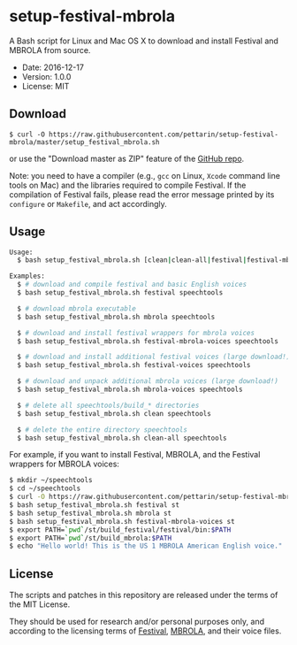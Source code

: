 # setup-festival-mbrola

A Bash script for Linux and Mac OS X to download and install Festival and MBROLA from source.

* Date: 2016-12-17
* Version: 1.0.0
* License: MIT


## Download

```
$ curl -O https://raw.githubusercontent.com/pettarin/setup-festival-mbrola/master/setup_festival_mbrola.sh
```

or use the "Download master as ZIP" feature of the
[GitHub repo](https://github.com/pettarin/setup-festival-mbrola/).

Note: you need to have a compiler
(e.g., ``gcc`` on Linux, ``Xcode`` command line tools on Mac)
and the libraries required to compile Festival.
If the compilation of Festival fails, please read the error message
printed by its ``configure`` or ``Makefile``,
and act accordingly.


## Usage

```bash
Usage:
  $ bash setup_festival_mbrola.sh [clean|clean-all|festival|festival-mbrola-voices|festival-voices|mbrola|mbrola-voices] DESTINATION_DIRECTORY

Examples:
  $ # download and compile festival and basic English voices
  $ bash setup_festival_mbrola.sh festival speechtools

  $ # download mbrola executable
  $ bash setup_festival_mbrola.sh mbrola speechtools

  $ # download and install festival wrappers for mbrola voices
  $ bash setup_festival_mbrola.sh festival-mbrola-voices speechtools

  $ # download and install additional festival voices (large download!)
  $ bash setup_festival_mbrola.sh festival-voices speechtools

  $ # download and unpack additional mbrola voices (large download!)
  $ bash setup_festival_mbrola.sh mbrola-voices speechtools

  $ # delete all speechtools/build_* directories
  $ bash setup_festival_mbrola.sh clean speechtools

  $ # delete the entire directory speechtools
  $ bash setup_festival_mbrola.sh clean-all speechtools
```

For example, if you want to install Festival, MBROLA,
and the Festival wrappers for MBROLA voices:

```bash
$ mkdir ~/speechtools
$ cd ~/speechtools
$ curl -O https://raw.githubusercontent.com/pettarin/setup-festival-mbrola/master/setup_festival_mbrola.sh
$ bash setup_festival_mbrola.sh festival st
$ bash setup_festival_mbrola.sh mbrola st
$ bash setup_festival_mbrola.sh festival-mbrola-voices st
$ export PATH=`pwd`/st/build_festival/festival/bin:$PATH
$ export PATH=`pwd`/st/build_mbrola:$PATH
$ echo "Hello world! This is the US 1 MBROLA American English voice." | text2wave -eval "(voice_us1_mbrola)" -o /tmp/out.us1_mbrola.wav
```


## License

The scripts and patches in this repository
are released under the terms of the MIT License.

They should be used for research and/or personal purposes only,
and according to the licensing terms of
[Festival](http://www.cstr.ed.ac.uk/projects/festival/),
[MBROLA](http://tcts.fpms.ac.be/synthesis/mbrola.html),
and their voice files.
